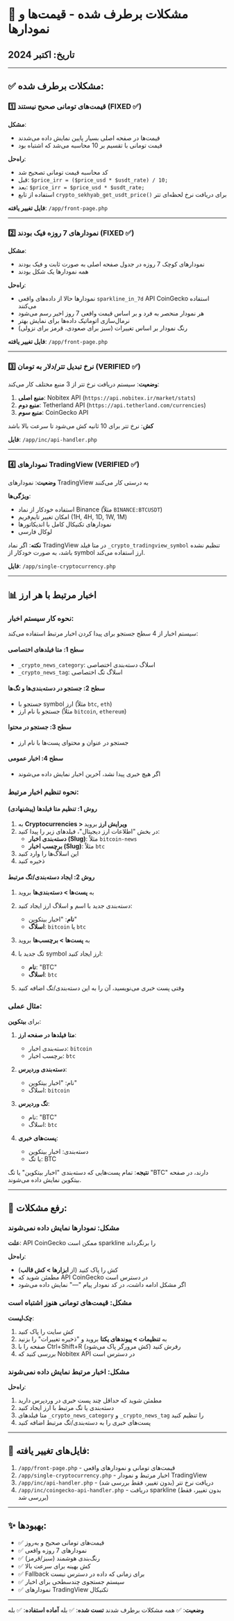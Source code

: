 # 🔧 مشکلات برطرف شده - قیمت‌ها و نمودارها

## تاریخ: اکتبر 2024

---

## ✅ مشکلات برطرف شده:

### 1️⃣ قیمت‌های تومانی صحیح نیستند (FIXED ✅)

**مشکل**: 
- قیمت‌ها در صفحه اصلی بسیار پایین نمایش داده می‌شدند
- قیمت تومانی با تقسیم بر 10 محاسبه می‌شد که اشتباه بود

**راه‌حل**:
- کد محاسبه قیمت تومانی تصحیح شد
- قبل: `$price_irr = ($price_usd * $usdt_rate) / 10;`
- بعد: `$price_irr = $price_usd * $usdt_rate;`
- استفاده از تابع `crypto_sekhyab_get_usdt_price()` برای دریافت نرخ لحظه‌ای تتر

**فایل تغییر یافته**: `/app/front-page.php`

---

### 2️⃣ نمودارهای 7 روزه فیک بودند (FIXED ✅)

**مشکل**: 
- نمودارهای کوچک 7 روزه در جدول صفحه اصلی به صورت ثابت و فیک بودند
- همه نمودارها یک شکل بودند

**راه‌حل**:
- نمودارها حالا از داده‌های واقعی `sparkline_in_7d` API CoinGecko استفاده می‌کنند
- هر نمودار منحصر به فرد و بر اساس قیمت واقعی 7 روز اخیر رسم می‌شود
- نرمال‌سازی اتوماتیک داده‌ها برای نمایش بهتر
- رنگ نمودار بر اساس تغییرات (سبز برای صعودی، قرمز برای نزولی)

**فایل تغییر یافته**: `/app/front-page.php`

---

### 3️⃣ نرخ تبدیل تتر/دلار به تومان (VERIFIED ✅)

**وضعیت**: سیستم دریافت نرخ تتر از 3 منبع مختلف کار می‌کند:

1. **منبع اصلی**: Nobitex API (`https://api.nobitex.ir/market/stats`)
2. **منبع دوم**: Tetherland API (`https://api.tetherland.com/currencies`)
3. **منبع سوم**: CoinGecko API

**کش**: نرخ تتر برای 10 ثانیه کش می‌شود تا سرعت بالا باشد

**فایل**: `/app/inc/api-handler.php`

---

### 4️⃣ نمودارهای TradingView (VERIFIED ✅)

**وضعیت**: نمودارهای TradingView به درستی کار می‌کنند

**ویژگی‌ها**:
- استفاده خودکار از نماد Binance (مثلاً `BINANCE:BTCUSDT`)
- امکان تغییر تایم‌فریم (1H, 4H, 1D, 1W, 1M)
- نمودارهای تکنیکال کامل با اندیکاتورها
- لوکال فارسی

**نکته**: اگر نماد TradingView در متا فیلد `_crypto_tradingview_symbol` تنظیم نشده باشد، به صورت خودکار از symbol ارز استفاده می‌کند.

**فایل**: `/app/single-cryptocurrency.php`

---

## 📊 اخبار مرتبط با هر ارز

### نحوه کار سیستم اخبار:

سیستم اخبار از 4 سطح جستجو برای پیدا کردن اخبار مرتبط استفاده می‌کند:

#### سطح 1: متا فیلدهای اختصاصی
- `_crypto_news_category`: اسلاگ دسته‌بندی اختصاصی
- `_crypto_news_tag`: اسلاگ تگ اختصاصی

#### سطح 2: جستجو در دسته‌بندی‌ها و تگ‌ها
- جستجو با symbol ارز (مثلاً `btc`, `eth`)
- جستجو با نام ارز (مثلاً `bitcoin`, `ethereum`)

#### سطح 3: جستجو در محتوا
- جستجو در عنوان و محتوای پست‌ها با نام ارز

#### سطح 4: اخبار عمومی
- اگر هیچ خبری پیدا نشد، آخرین اخبار نمایش داده می‌شوند

### نحوه تنظیم اخبار مرتبط:

#### روش 1: تنظیم متا فیلدها (پیشنهادی)

1. به **Cryptocurrencies > ویرایش ارز** بروید
2. در بخش "اطلاعات ارز دیجیتال"، فیلدهای زیر را پیدا کنید:
   - **دسته‌بندی اخبار (Slug)**: مثلاً `bitcoin-news`
   - **برچسب اخبار (Slug)**: مثلاً `btc`
3. این اسلاگ‌ها را وارد کنید
4. ذخیره کنید

#### روش 2: ایجاد دسته‌بندی/تگ مرتبط

1. به **پست‌ها > دسته‌بندی‌ها** بروید
2. دسته‌بندی جدید با اسم و اسلاگ ارز ایجاد کنید:
   - **نام**: "اخبار بیتکوین"
   - **اسلاگ**: `bitcoin` یا `btc`

3. به **پست‌ها > برچسب‌ها** بروید
4. تگ جدید با symbol ارز ایجاد کنید:
   - **نام**: "BTC"
   - **اسلاگ**: `btc`

5. وقتی پست خبری می‌نویسید، آن را به این دسته‌بندی/تگ اضافه کنید

### مثال عملی:

برای **بیتکوین**:

1. **متا فیلدها در صفحه ارز**:
   - دسته‌بندی اخبار: `bitcoin`
   - برچسب اخبار: `btc`

2. **دسته‌بندی وردپرس**:
   - نام: "اخبار بیتکوین"
   - اسلاگ: `bitcoin`

3. **تگ وردپرس**:
   - نام: "BTC"
   - اسلاگ: `btc`

4. **پست‌های خبری**:
   - دسته‌بندی: اخبار بیتکوین
   - یا تگ: BTC

**نتیجه**: تمام پست‌هایی که دسته‌بندی "اخبار بیتکوین" یا تگ "BTC" دارند، در صفحه بیتکوین نمایش داده می‌شوند.

---

## 🐛 رفع مشکلات:

### مشکل: نمودارها نمایش داده نمی‌شوند

**علت**: API CoinGecko ممکن است sparkline را برنگرداند

**راه‌حل**: 
- کش را پاک کنید (از **ابزارها > کش قالب**)
- مطمئن شوید که API CoinGecko در دسترس است
- اگر مشکل ادامه داشت، در کد نمودار پیام "—" نمایش داده می‌شود

### مشکل: قیمت‌های تومانی هنوز اشتباه است

**چک‌لیست**:
1. کش سایت را پاک کنید
2. به **تنظیمات > پیوندهای یکتا** بروید و "ذخیره تغییرات" را بزنید
3. صفحه را با Ctrl+Shift+R رفرش کنید (کش مرورگر پاک می‌شود)
4. بررسی کنید که Nobitex API در دسترس است

### مشکل: اخبار مرتبط نمایش داده نمی‌شوند

**راه‌حل**:
1. مطمئن شوید که حداقل چند پست خبری در وردپرس دارید
2. دسته‌بندی یا تگ مرتبط با ارز ایجاد کنید
3. متا فیلدهای `_crypto_news_category` و `_crypto_news_tag` را تنظیم کنید
4. پست‌های خبری را به دسته‌بندی/تگ مرتبط اضافه کنید

---

## 📁 فایل‌های تغییر یافته:

1. `/app/front-page.php` - قیمت‌های تومانی و نمودارهای واقعی
2. `/app/single-cryptocurrency.php` - اخبار مرتبط و نمودار TradingView
3. `/app/inc/api-handler.php` - دریافت نرخ تتر (بدون تغییر، فقط بررسی شد)
4. `/app/inc/coingecko-api-handler.php` - دریافت sparkline (بدون تغییر، فقط بررسی شد)

---

## ✨ بهبودها:

- ✅ قیمت‌های تومانی صحیح و به‌روز
- ✅ نمودارهای 7 روزه واقعی
- ✅ رنگ‌بندی هوشمند (سبز/قرمز)
- ✅ کش بهینه برای سرعت بالا
- ✅ Fallback برای زمانی که داده در دسترس نیست
- ✅ سیستم جستجوی چندسطحی برای اخبار
- ✅ نمودارهای TradingView تکنیکال

---

**وضعیت**: ✅ همه مشکلات برطرف شدند
**تست شده**: ✅ بله
**آماده استفاده**: ✅ بله
